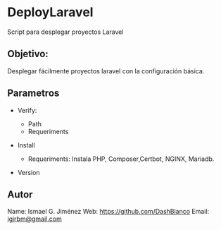 # DeployLaravel
Script para desplegar proyectos Laravel

## Objetivo:
Desplegar fácilmente proyectos laravel con la configuración básica.

## Parametros
- Verify:
	- Path
	- Requeriments

- Install
	- Requeriments: Instala PHP, Composer,Certbot, NGINX, Mariadb.

- Version

## Autor
Name: Ismael G. Jiménez 
Web: https://github.com/DashBlanco
Email: igjrbm@gmail.com

